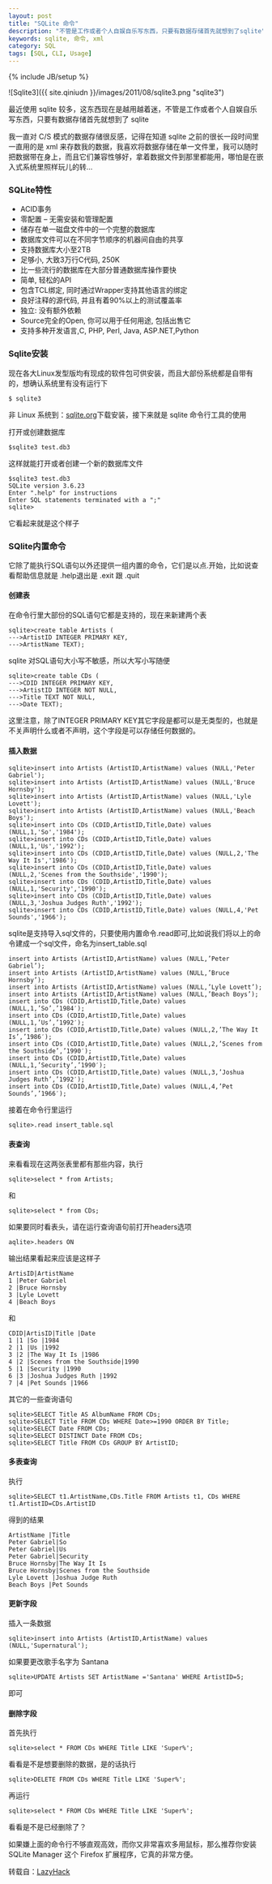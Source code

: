 ```yaml
---
layout: post
title: "SQLite 命令"
description: "不管是工作或者个人自娱自乐写东西，只要有数据存储首先就想到了sqlite"
keywords: sqlite, 命令, xml
category: SQL
tags: [SQL, CLI, Usage]
---
```

{% include JB/setup %}

![Sqlite3]({{ site.qiniudn }}/images/2011/08/sqlite3.png  "sqlite3")

最近使用 sqlite 较多，这东西现在是越用越着迷，不管是工作或者个人自娱自乐写东西，只要有数据存储首先就想到了 sqlite

<!-- more -->
我一直对 C/S 模式的数据存储很反感，记得在知道 sqlite 之前的很长一段时间里一直用的是 xml 来存数我的数据，我喜欢将数据存储在单一文件里，我可以随时把数据带在身上，而且它们兼容性够好，拿着数据文件到那里都能用，哪怕是在嵌入式系统里照样玩儿的转…

### SQLite特性

-    ACID事务
-    零配置 – 无需安装和管理配置
-    储存在单一磁盘文件中的一个完整的数据库
-    数据库文件可以在不同字节顺序的机器间自由的共享
-    支持数据库大小至2TB
-    足够小, 大致3万行C代码, 250K
-    比一些流行的数据库在大部分普通数据库操作要快
-    简单, 轻松的API
-    包含TCL绑定, 同时通过Wrapper支持其他语言的绑定
-    良好注释的源代码, 并且有着90%以上的测试覆盖率
-    独立: 没有额外依赖
-    Source完全的Open, 你可以用于任何用途, 包括出售它
-    支持多种开发语言,C, PHP, Perl, Java, ASP.NET,Python

### Sqlite安装

现在各大Linux发型版均有现成的软件包可供安装，而且大部份系统都是自带有的，想确认系统里有没有运行下

    $ sqlite3

非 Linux 系统到：[sqlite.org](http://www.sqlite.org/download.html)下载安装，接下来就是 sqlite 命令行工具的使用

打开或创建数据库

    $sqlite3 test.db3

这样就能打开或者创建一个新的数据库文件

    $sqlite3 test.db3
    SQLite version 3.6.23
    Enter ".help" for instructions
    Enter SQL statements terminated with a ";"
    sqlite>

它看起来就是这个样子

### SQlite内置命令

它除了能执行SQL语句以外还提供一组内置的命令，它们是以点.开始，比如说查看帮助信息就是 .help退出是 .exit 跟 .quit

#### 创建表

在命令行里大部份的SQL语句它都是支持的，现在来新建两个表

    sqlite>create table Artists (
    --->ArtistID INTEGER PRIMARY KEY,
    --->ArtistName TEXT);

sqlite 对SQL语句大小写不敏感，所以大写小写随便

    sqlite>create table CDs (
    --->CDID INTEGER PRIMARY KEY,
    --->ArtistID INTEGER NOT NULL,
    --->Title TEXT NOT NULL,
    --->Date TEXT);

这里注意，除了INTEGER PRIMARY KEY其它字段是都可以是无类型的，也就是不关声明什么或者不声明，这个字段是可以存储任何数据的。

#### 插入数据

    sqlite>insert into Artists (ArtistID,ArtistName) values (NULL,'Peter Gabriel');
    sqlite>insert into Artists (ArtistID,ArtistName) values (NULL,'Bruce Hornsby');
    sqlite>insert into Artists (ArtistID,ArtistName) values (NULL,'Lyle Lovett');
    sqlite>insert into Artists (ArtistID,ArtistName) values (NULL,'Beach Boys');
    sqlite>insert into CDs (CDID,ArtistID,Title,Date) values (NULL,1,'So','1984');
    sqlite>insert into CDs (CDID,ArtistID,Title,Date) values (NULL,1,'Us','1992');
    sqlite>insert into CDs (CDID,ArtistID,Title,Date) values (NULL,2,'The Way It Is','1986');
    sqlite>insert into CDs (CDID,ArtistID,Title,Date) values (NULL,2,'Scenes from the Southside','1990');
    sqlite>insert into CDs (CDID,ArtistID,Title,Date) values (NULL,1,'Security','1990');
    sqlite>insert into CDs (CDID,ArtistID,Title,Date) values (NULL,3,'Joshua Judges Ruth','1992');
    sqlite>insert into CDs (CDID,ArtistID,Title,Date) values (NULL,4,'Pet Sounds','1966');

sqlite是支持导入sql文件的，只要使用内置命令.read即可,比如说我们将以上的命令建成一个sql文件，命名为insert_table.sql

    insert into Artists (ArtistID,ArtistName) values (NULL,’Peter Gabriel’);
    insert into Artists (ArtistID,ArtistName) values (NULL,’Bruce Hornsby’);
    insert into Artists (ArtistID,ArtistName) values (NULL,’Lyle Lovett’);
    insert into Artists (ArtistID,ArtistName) values (NULL,’Beach Boys’);
    insert into CDs (CDID,ArtistID,Title,Date) values (NULL,1,’So’,’1984′);
    insert into CDs (CDID,ArtistID,Title,Date) values (NULL,1,’Us’,’1992′);
    insert into CDs (CDID,ArtistID,Title,Date) values (NULL,2,’The Way It Is’,’1986′);
    insert into CDs (CDID,ArtistID,Title,Date) values (NULL,2,’Scenes from the Southside’,’1990′);
    insert into CDs (CDID,ArtistID,Title,Date) values (NULL,1,’Security’,’1990′);
    insert into CDs (CDID,ArtistID,Title,Date) values (NULL,3,’Joshua Judges Ruth’,’1992′);
    insert into CDs (CDID,ArtistID,Title,Date) values (NULL,4,’Pet Sounds’,’1966′);

接着在命令行里运行

    sqlite>.read insert_table.sql

#### 表查询

来看看现在这两张表里都有那些内容，执行

    sqlite>select * from Artists;

和

    sqlite>select * from CDs;

如果要同时看表头，请在运行查询语句前打开headers选项

    aqlite>.headers ON

输出结果看起来应该是这样子

    ArtisID|ArtistName
    1 |Peter Gabriel
    2 |Bruce Hornsby
    3 |Lyle Lovett
    4 |Beach Boys

和

    CDID|ArtisID|Title |Date
    1 |1 |So |1984
    2 |1 |Us |1992
    3 |2 |The Way It Is |1986
    4 |2 |Scenes from the Southside|1990
    5 |1 |Security |1990
    6 |3 |Joshua Judges Ruth |1992
    7 |4 |Pet Sounds |1966

其它的一些查询语句

    sqlite>SELECT Title AS AlbumName FROM CDs;
    sqlite>SELECT Title FROM CDs WHERE Date>=1990 ORDER BY Title;
    sqlite>SELECT Date FROM CDs;
    sqlite>SELECT DISTINCT Date FROM CDs;
    sqlite>SELECT Title FROM CDs GROUP BY ArtistID;

#### 多表查询

执行

    sqlite>SELECT t1.ArtistName,CDs.Title FROM Artists t1, CDs WHERE t1.ArtistID=CDs.ArtistID

得到的结果

    ArtistName |Title
    Peter Gabriel|So
    Peter Gabriel|Us
    Peter Gabriel|Security
    Bruce Hornsby|The Way It Is
    Bruce Hornsby|Scenes from the Southside
    Lyle Lovett |Joshua Judge Ruth
    Beach Boys |Pet Sounds

#### 更新字段

插入一条数据

    sqlite>insert into Artists (ArtistID,ArtistName) values (NULL,'Supernatural');

如果要更改歌手名字为 Santana

    sqlite>UPDATE Artists SET ArtistName ='Santana' WHERE ArtistID=5;

即可

#### 删除字段

首先执行

    sqlite>select * FROM CDs WHERE Title LIKE 'Super%';

看看是不是想要删除的数据，是的话执行

    sqlite>DELETE FROM CDs WHERE Title LIKE 'Super%';

再运行

    sqlite>select * FROM CDs WHERE Title LIKE 'Super%';

看看是不是已经删除了？

如果嫌上面的命令行不够直观高效，而你又非常喜欢多用鼠标，那么推荐你安装 SQLite Manager 这个 Firefox 扩展程序，它真的非常方便。

转载自：[LazyHack](http://lazyhack.net/)

